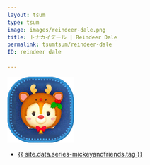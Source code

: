 ```yaml
---
layout: tsum
type: tsum
image: images/reindeer-dale.png
title: トナカイデール | Reindeer Dale
permalink: tsumtsum/reindeer-dale
ID: reindeer dale

---
```

<img class="ui image" src="../images/reindeer-dale.png">

* <a href="{{ site.data.series-mickeyandfriends.url }}">{{ site.data.series-mickeyandfriends.tag }}</a>
